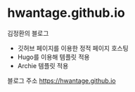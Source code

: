 # hwantage.github.io
김정환의 블로그


* 깃허브 페이지를 이용한 정적 페이지 호스팅
* Hugo를 이용해 템플릿 적용
* Archie 템플릿 적용

블로그 주소
https://hwantage.github.io

